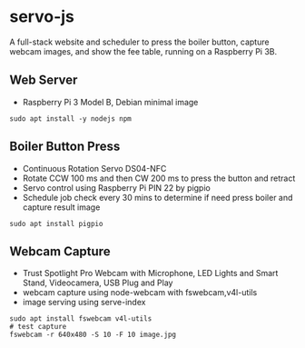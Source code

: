 # servo-js
A full-stack website and scheduler to press the boiler button, capture webcam images, and show the fee table, running on a Raspberry Pi 3B.

## Web Server
* Raspberry Pi 3 Model B, Debian minimal image
```shell
sudo apt install -y nodejs npm
```
## Boiler Button Press
* Continuous Rotation Servo DS04-NFC
* Rotate CCW 100 ms and then CW 200 ms to press the button and retract
* Servo control using Raspberry Pi PIN 22 by pigpio
* Schedule job check every 30 mins to determine if need press boiler and capture result image
```shell
sudo apt install pigpio
```
## Webcam Capture
* Trust Spotlight Pro Webcam with Microphone, LED Lights and Smart Stand, Videocamera, USB Plug and Play
* webcam capture using node-webcam with fswebcam,v4l-utils
* image serving using serve-index
```shell
sudo apt install fswebcam v4l-utils
# test capture
fswebcam -r 640x480 -S 10 -F 10 image.jpg
```
